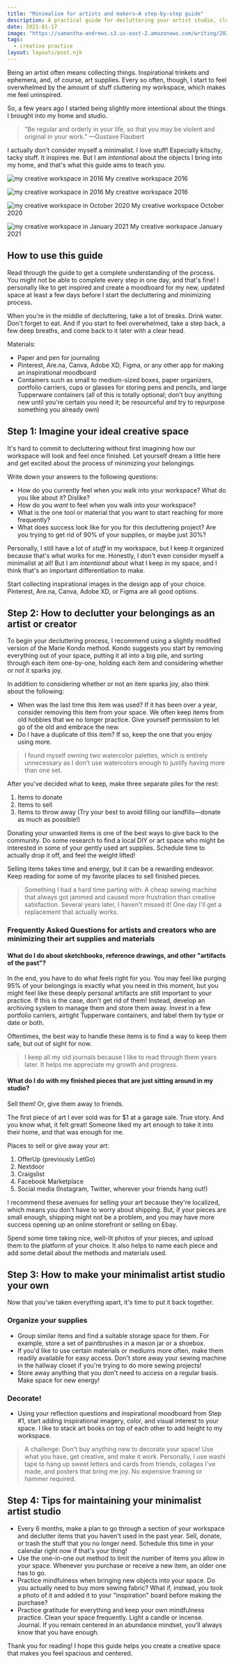```yaml
---
title: "Minimalism for artists and makers—A step-by-step guide"
description: A practical guide for decluttering your artist studio, closet, or tabletop and tips for being more intentional about the items you bring into your creative space
date: 2021-01-17
image: "https://samantha-andrews.s3.us-east-2.amazonaws.com/writing/2021-01-17-creative-workspace-january-2021.jpg"
tags:
  - creative practice
layout: layouts/post.njk
---
```


Being an artist often means collecting things. Inspirational trinkets and ephemera, and, of course, art supplies. Every so often, though, I start to feel overwhelmed by the amount of stuff cluttering my workspace, which makes me feel uninspired.

So, a few years ago I started being slightly more intentional about the things I brought into my home and studio.

> "Be regular and orderly in your life, so that you may be violent and original in your work." —Gustave Flaubert

I actually don't consider myself a minimalist. I love stuff! Especially kitschy, tacky stuff. It inspires me. But I am _intentional_ about the objects I bring into my home, and that's what this guide aims to teach you.

![my creative workspace in 2016](https://samantha-andrews.s3.us-east-2.amazonaws.com/writing/2021-01-17-creative-workspace-2016.jpg)
My creative workspace 2016

![my creative workspace in 2016](https://samantha-andrews.s3.us-east-2.amazonaws.com/writing/2021-01-17-creative-workspace-2-2016.jpg)
My creative workspace 2016

![my creative workspace in October 2020](https://samantha-andrews.s3.us-east-2.amazonaws.com/writing/2021-01-creative-workspace-october-2020.jpg)
My creative workspace October 2020

![my creative workspace in January 2021](https://samantha-andrews.s3.us-east-2.amazonaws.com/writing/2021-01-17-creative-workspace-january-2021.jpg)
My creative workspace January 2021

## How to use this guide

Read through the guide to get a complete understanding of the process. You might not be able to complete every step in one day, and that's fine! I personally like to get inspired and create a moodboard for my new, updated space at least a few days before I start the decluttering and minimizing process.

When you're in the middle of decluttering, take a lot of breaks. Drink water. Don't forget to eat. And if you start to feel overwhelmed, take a step back, a few deep breaths, and come back to it later with a clear head.

Materials:

- Paper and pen for journaling
- Pinterest, Are.na, Canva, Adobe XD, Figma, or any other app for making an inspirational moodboard
- Containers such as small to medium-sized boxes, paper organizers, portfolio carriers, cups or glasses for storing pens and pencils, and large Tupperware containers (all of this is totally optional; don't buy anything new until you're certain you need it; be resourceful and try to repurpose something you already own)

## Step 1: Imagine your ideal creative space

It's hard to commit to decluttering without first imagining how our workspace will look and feel once finished. Let yourself dream a little here and get excited about the process of minimizing your belongings.

Write down your answers to the following questions:

- How do you currently feel when you walk into your workspace? What do you like about it? Dislike?
- How do you _want_ to feel when you walk into your workspace?
- What is the one tool or material that you want to start reaching for more frequently?
- What does success look like for you for this decluttering project? Are you trying to get rid of 90% of your supplies, or maybe just 30%?

Personally, I still have a lot of _stuff_ in my workspace, but I keep it organized because that's what works for me. Honestly, I don't even consider myself a minimalist at all! But I am _intentional_ about what I keep in my space, and I think that's an important differentiation to make.

Start collecting inspirational images in the design app of your choice. Pinterest, Are.na, Canva, Adobe XD, or Figma are all good options.

## Step 2: How to declutter your belongings as an artist or creator

To begin your decluttering process, I recommend using a slightly modified version of the Marie Kondo method. Kondo suggests you start by removing everything out of your space, putting it all into a big pile, and sorting through each item one-by-one, holding each item and considering whether or not it sparks joy.

In addition to considering whether or not an item sparks joy, also think about the following:

- When was the last time this item was used? If it has been over a year, consider removing this item from your space. We often keep items from old hobbies that we no longer practice. Give yourself permission to let go of the old and embrace the new.
- Do I have a duplicate of this item? If so, keep the one that you enjoy using more.

> I found myself owning two watercolor palettes, which is entirely unnecessary as I don't use watercolors enough to justify having more than one set.

After you've decided what to keep, make three separate piles for the rest:

1. Items to donate
2. Items to sell
3. Items to throw away (Try your best to avoid filling our landfills—donate as much as possible!)

Donating your unwanted items is one of the best ways to give back to the community. Do some research to find a local DIY or art space who might be interested in some of your gently used art supplies. Schedule time to actually drop it off, and feel the weight lifted!

Selling items takes time and energy, but it can be a rewarding endeavor. Keep reading for some of my favorite places to sell finished pieces.

> Something I had a hard time parting with: A cheap sewing machine that always got jammed and caused more frustration than creative satisfaction. Several years later, I haven't missed it! One day I'll get a replacement that actually works.

### Frequently Asked Questions for artists and creators who are minimizing their art supplies and materials

#### What do I do about sketchbooks, reference drawings, and other "artifacts of the past"?

In the end, you have to do what feels right for you. You may feel like purging 95% of your belongings is exactly what you need in this moment, but you might feel like these deeply personal artifacts are still important to your practice. If this is the case, don't get rid of them! Instead, develop an archiving system to manage them and store them away. Invest in a few portfolio carriers, airtight Tupperware containers, and label them by type or date or both.

Oftentimes, the best way to handle these items is to find a way to keep them safe, but out of sight for now.

> I keep all my old journals because I like to read through them years later. It helps me appreciate my growth and progress.

#### What do I do with my finished pieces that are just sitting around in my studio?

Sell them! Or, give them away to friends.

The first piece of art I ever sold was for $1 at a garage sale. True story. And you know what, it felt great! Someone liked my art enough to take it into their home, and that was enough for me.

Places to sell or give away your art:

1. OfferUp (previously LetGo)
2. Nextdoor
3. Craigslist
4. Facebook Marketplace
5. Social media (Instagram, Twitter, wherever your friends hang out!)

I recommend these avenues for selling your art because they're localized, which means you don't have to worry about shipping. But, if your pieces are small enough, shipping might not be a problem, and you may have more success opening up an online storefront or selling on Ebay.

Spend some time taking nice, well-lit photos of your pieces, and upload them to the platform of your choice. It also helps to name each piece and add some detail about the methods and materials used.

## Step 3: How to make your minimalist artist studio your own

Now that you've taken everything apart, it's time to put it back together.

### Organize your supplies

- Group similar items and find a suitable storage space for them. For example, store a set of paintbrushes in a mason jar or a shoebox.
- If you'd like to use certain materials or mediums more often, make them readily available for easy access. Don't store away your sewing machine in the hallway closet if you're trying to do more sewing projects!
- Store away anything that you don't need to access on a regular basis. Make space for new energy!

### Decorate!

- Using your reflection questions and inspirational moodboard from Step #1, start adding inspirational imagery, color, and visual interest to your space. I like to stack art books on top of each other to add height to my workspace.

> A challenge: Don't buy anything new to decorate your space! Use what you have, get creative, and make it work. Personally, I use washi tape to hang up sweet letters and cards from friends, collages I've made, and posters that bring me joy. No expensive framing or hammer required.

## Step 4: Tips for maintaining your minimalist artist studio

- Every 6 months, make a plan to go through a section of your workspace and declutter items that you haven't used in the past year. Sell, donate, or trash the stuff that you no longer need. Schedule this time in your calendar right now if that's your thing!
- Use the one-in-one out method to limit the number of items you allow in your space. Whenever you purchase or receive a new item, an older one has to go.
- Practice mindfulness when bringing new objects into your space. Do you actually need to buy more sewing fabric? What if, instead, you took a photo of it and added it to your "inspiration" board before making the purchase?
- Practice gratitude for everything and keep your own mindfulness practice. Clean your space frequently. Light a candle or incense. Journal. If you remain centered in an abundance mindset, you'll always know that you have enough.

Thank you for reading! I hope this guide helps you create a creative space that makes you feel spacious and centered.
